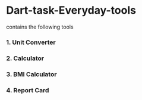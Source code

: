 # Dart-task-Everyday-tools
contains the following tools<br>
<h3>1. Unit Converter</h3>
<h3>2. Calculator</h3>
<h3>3. BMI Calculator</h3>
<h3>4. Report Card</h3>
